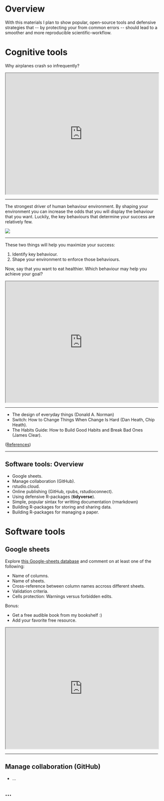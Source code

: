 # Overview

With this materials I plan to show popular, open-source tools and defensive strategies that -- by protecting your from common errors -- should lead to a smoother and more reproducible scientific-workflow.

# Cognitive tools

Why airplanes crash so infrequently?

<iframe src="https://todaysmeet.com/room/3260822/embed?type=live&hide_ui=0" height="400" width="100%"></iframe>

---

The strongest driver of human behaviour environment. By shaping your environment you can increase the odds that you will display the behaviour that you want. Luckily, the key behaviours that determine your success are relatively few. 

![](https://i.imgur.com/j6aUh1q.png)

---

These two things will help you maximize your success:

1. Identify key behaviour. 
2. Shape your environment to enforce those behaviours. 

Now, say that you want to eat healthier. Which behaviour may help you achieve your goal?

<iframe src="https://todaysmeet.com/room/3260823/embed?type=live&hide_ui=0" height="400" width="100%"></iframe>

---

* The design of everyday things (Donald A. Norman)
* Switch: How to Change Things When Change Is Hard (Dan Heath, Chip Heath).
* The Habits Guide: How to Build Good Habits and Break Bad Ones (James Clear).

([References](https://docs.google.com/spreadsheets/d/1GtAW9t6A6zcEpIQvCaylcFpQkbjNgWjz7XYotHL9gbs/edit?usp=sharing))

---

## Software tools: Overview

* Google sheets.
* Manage collaboration (GitHub).
* rstudio.cloud.
* Online publishing (GitHub, rpubs, rstudioconnect).
* Using defensive R-packages (__tidyverse__).
* Simple, popular sintax for writting documentation (rmarkdown)
* Building R-packages for storing and sharing data.
* Building R-packages for managing a paper.

# Software tools

## Google sheets

Explore [this Google-sheets database](https://bit.ly/share-wisdom) and comment on at least one of the following:

* Name of columns.
* Name of sheets.
* Cross-reference between column names accross different sheets.
* Validation criteria.
* Cells protection: Warnings versus forbidden edits.

Bonus: 

* Get a free audible book from my bookshelf :)
* Add your favorite free resource.

<iframe src="https://todaysmeet.com/room/3260861/embed?type=live&hide_ui=0" height="400" width="100%"></iframe>

---

## Manage collaboration (GitHub)

* ...

## ...
